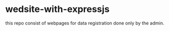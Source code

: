 # wedsite-with-expressjs
this repo consist of webpages for data registration done only by the admin.
